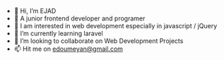 - 👋 Hi, I’m EJAD
- 🌱 A junior frontend developer and programer
- 👀 I am interested in web development especially in javascript / jQuery
- 🌱 I’m currently learning laravel
- 💞️ I’m looking to collaborate on Web Development Projects
- 📫 Hit me on edoumeyan@gmail.com

<!---
Ejad1/Ejad1 is a ✨ special ✨ repository because its `README.md` (this file) appears on your GitHub profile.
You can click the Preview link to take a look at your changes.
--->
